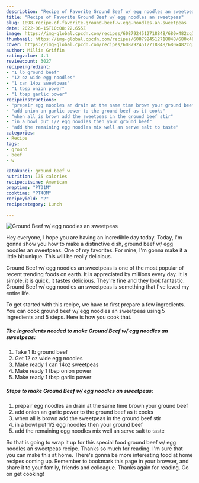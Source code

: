 ```yaml
---
description: "Recipe of Favorite Ground Beef w/ egg noodles an sweetpeas"
title: "Recipe of Favorite Ground Beef w/ egg noodles an sweetpeas"
slug: 1098-recipe-of-favorite-ground-beef-w-egg-noodles-an-sweetpeas
date: 2022-06-15T10:08:22.655Z
image: https://img-global.cpcdn.com/recipes/6087924512718848/680x482cq70/ground-beef-w-egg-noodles-an-sweetpeas-recipe-main-photo.jpg
thumbnail: https://img-global.cpcdn.com/recipes/6087924512718848/680x482cq70/ground-beef-w-egg-noodles-an-sweetpeas-recipe-main-photo.jpg
cover: https://img-global.cpcdn.com/recipes/6087924512718848/680x482cq70/ground-beef-w-egg-noodles-an-sweetpeas-recipe-main-photo.jpg
author: Millie Griffin
ratingvalue: 4.1
reviewcount: 3027
recipeingredient:
- "1 lb ground beef"
- "12 oz wide egg noodles"
- "1 can 14oz sweetpeas"
- "1 tbsp onion power"
- "1 tbsp garlic power"
recipeinstructions:
- "prepair egg noodles an drain at the same time brown your ground beef"
- "add onion an garlic power to the ground beef as it cooks"
- "when all is brown add the sweetpeas in the ground beef stir"
- "in a bowl put 1/2 egg noodles then your ground beef"
- "add the remaining egg noodles mix well an serve salt to taste"
categories:
- Recipe
tags:
- ground
- beef
- w

katakunci: ground beef w 
nutrition: 135 calories
recipecuisine: American
preptime: "PT31M"
cooktime: "PT40M"
recipeyield: "2"
recipecategory: Lunch

---
```



![Ground Beef w/ egg noodles an sweetpeas](https://img-global.cpcdn.com/recipes/6087924512718848/680x482cq70/ground-beef-w-egg-noodles-an-sweetpeas-recipe-main-photo.jpg)

Hey everyone, I hope you are having an incredible day today. Today, I'm gonna show you how to make a distinctive dish, ground beef w/ egg noodles an sweetpeas. One of my favorites. For mine, I'm gonna make it a little bit unique. This will be really delicious.



Ground Beef w/ egg noodles an sweetpeas is one of the most popular of recent trending foods on earth. It is appreciated by millions every day. It is simple, it is quick, it tastes delicious. They're fine and they look fantastic. Ground Beef w/ egg noodles an sweetpeas is something that I've loved my entire life.


To get started with this recipe, we have to first prepare a few ingredients. You can cook ground beef w/ egg noodles an sweetpeas using 5 ingredients and 5 steps. Here is how you cook that.

<!--inarticleads1-->

##### The ingredients needed to make Ground Beef w/ egg noodles an sweetpeas:

1. Take 1 lb ground beef
1. Get 12 oz wide egg noodles
1. Make ready 1 can 14oz sweetpeas
1. Make ready 1 tbsp onion power
1. Make ready 1 tbsp garlic power




<!--inarticleads2-->

##### Steps to make Ground Beef w/ egg noodles an sweetpeas:

1. prepair egg noodles an drain at the same time brown your ground beef
1. add onion an garlic power to the ground beef as it cooks
1. when all is brown add the sweetpeas in the ground beef stir
1. in a bowl put 1/2 egg noodles then your ground beef
1. add the remaining egg noodles mix well an serve salt to taste




So that is going to wrap it up for this special food ground beef w/ egg noodles an sweetpeas recipe. Thanks so much for reading. I'm sure that you can make this at home. There's gonna be more interesting food at home recipes coming up. Remember to bookmark this page in your browser, and share it to your family, friends and colleague. Thanks again for reading. Go on get cooking!
